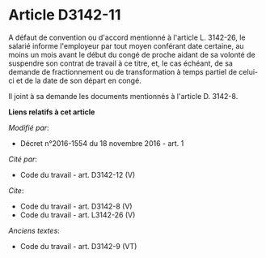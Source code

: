 # Article D3142-11

A défaut de convention ou d'accord mentionné à l'article L. 3142-26, le salarié informe l'employeur par tout moyen conférant
date certaine, au moins un mois avant le début du congé de proche aidant de sa volonté de suspendre son contrat de travail à
ce titre, et, le cas échéant, de sa demande de fractionnement ou de transformation à temps partiel de celui-ci et de la date
de son départ en congé. 

Il joint à sa demande les documents mentionnés à l'article D. 3142-8.

**Liens relatifs à cet article**

_Modifié par_:

  - Décret n°2016-1554 du 18 novembre 2016 - art. 1

_Cité par_:

  - Code du travail - art. D3142-12 (V)

_Cite_:

  - Code du travail - art. D3142-8 (V)
  - Code du travail - art. L3142-26 (V)

_Anciens textes_:

  - Code du travail - art. D3142-9 (VT)

